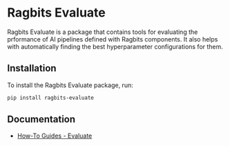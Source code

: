 # Ragbits Evaluate

Ragbits Evaluate is a package that contains tools for evaluating the prformance of AI pipelines defined with Ragbits components. It also helps with automatically finding the best hyperparameter configurations for them.

## Installation

To install the Ragbits Evaluate package, run:

```sh
pip install ragbits-evaluate
```

<!--
TODO: Add a minimalistick example inspired by the Quickstart chapter on Ragbits Evaluate once it is ready.
-->

## Documentation
<!--
TODO:
* Add link to the Quickstart chapter on Ragbits Evaluate once it is ready.
* Add link to API Reference once classes from the Evaluate package are added to the API Reference.
-->
* [How-To Guides - Evaluate](https://ragbits.deepsense.ai/how-to/evaluate/optimize/)
